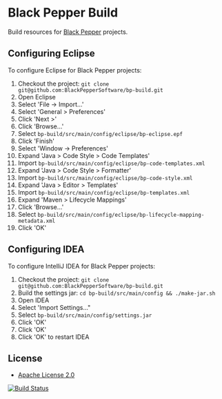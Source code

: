 Black Pepper Build
==================

Build resources for [Black Pepper](http://www.blackpepper.co.uk/) projects.

Configuring Eclipse
-------------------

To configure Eclipse for Black Pepper projects:

1. Checkout the project: `git clone git@github.com:BlackPepperSoftware/bp-build.git`
1. Open Eclipse
1. Select 'File -> Import...'
1. Select 'General > Preferences'
1. Click 'Next >'
1. Click 'Browse...'
1. Select `bp-build/src/main/config/eclipse/bp-eclipse.epf`
1. Click 'Finish'
1. Select 'Window -> Preferences'
1. Expand 'Java > Code Style > Code Templates'
1. Import `bp-build/src/main/config/eclipse/bp-code-templates.xml`
1. Expand 'Java > Code Style > Formatter'
1. Import `bp-build/src/main/config/eclipse/bp-code-style.xml`
1. Expand 'Java > Editor > Templates'
1. Import `bp-build/src/main/config/eclipse/bp-templates.xml`
1. Expand 'Maven > Lifecycle Mappings'
1. Click 'Browse...'
1. Select `bp-build/src/main/config/eclipse/bp-lifecycle-mapping-metadata.xml`
1. Click 'OK'

Configuring IDEA
----------------

To configure IntelliJ IDEA for Black Pepper projects:

1. Checkout the project: `git clone git@github.com:BlackPepperSoftware/bp-build.git`
1. Build the settings jar: `cd bp-build/src/main/config && ./make-jar.sh`
1. Open IDEA
1. Select 'Import Settings..."
1. Select `bp-build/src/main/config/settings.jar`
1. Click 'OK'
1. Click 'OK'
1. Click 'OK' to restart IDEA

License
-------

* [Apache License 2.0](http://www.apache.org/licenses/LICENSE-2.0.html)

[![Build Status](https://travis-ci.org/BlackPepperSoftware/bp-build.svg?branch=master)](https://travis-ci.org/BlackPepperSoftware/bp-build)
